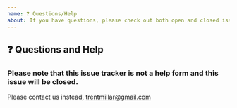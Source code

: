 ```yaml
---
name: ❓ Questions/Help
about: If you have questions, please check out both open and closed issues
---
```


## ❓ Questions and Help

### Please note that this issue tracker is not a help form and this issue will be closed.

Please contact us instead, trentmillar@gmail.com
